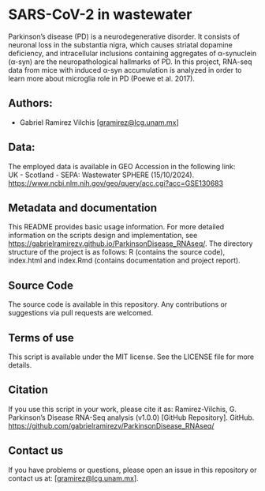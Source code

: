 # SARS-CoV-2 in wastewater

Parkinson’s disease (PD) is a neurodegenerative disorder. It consists of neuronal loss in the substantia nigra, which causes striatal dopamine deficiency, and intracellular inclusions containing aggregates of α-synuclein (α-syn) are the neuropathological hallmarks of PD. In this project, RNA-seq data from mice with induced α-syn accumulation is analyzed in order to learn more about microglia role in PD (Poewe et al. 2017).

## Authors:

- Gabriel Ramirez Vilchis [gramirez@lcg.unam.mx]

## Data:

The employed data is available in GEO Accession in the following link:  
UK - Scotland - SEPA: Wastewater SPHERE (15/10/2024). <https://www.ncbi.nlm.nih.gov/geo/query/acc.cgi?acc=GSE130683>

## Metadata and documentation

This README provides basic usage information. For more detailed information on the scripts design and implementation, see <https://gabrielramirezv.github.io/ParkinsonDisease_RNAseq/>.
The directory structure of the project is as follows: R (contains the source code), index.html and index.Rmd (contains documentation and project report).  

## Source Code

The source code is available in this repository. Any contributions or suggestions via pull requests are welcomed.

## Terms of use

This script is available under the MIT license. See the LICENSE file for more details.

## Citation

If you use this script in your work, please cite it as:
Ramirez-Vilchis, G. Parkinson’s Disease RNA-Seq analysis (v1.0.0) [GitHub Repository]. GitHub. https://github.com/gabrielramirezv/ParkinsonDisease_RNAseq/

## Contact us

If you have problems or questions, please open an issue in this repository or contact us at: [gramirez@lcg.unam.mx].
